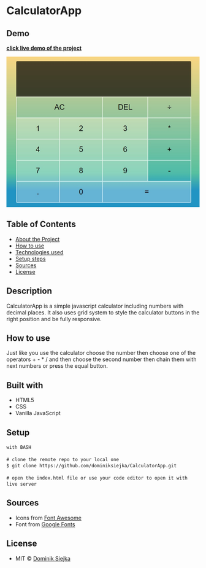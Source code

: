 # CalculatorApp

## Demo

[**click live demo of the project**](https://dominiksiejka.github.io/CalculatorApp)

![CalculatorApp preview](./assets/calculator.jpg)

## Table of Contents

- [About the Project](#description)
- [How to use](#how-to-use)
- [Technologies used](#built-with)
- [Setup steps](#setup)
- [Sources](#sources)
- [License](#license)

## Description

CalculatorApp is a simple javascript calculator including numbers with decimal places. It also uses grid system to style the calculator buttons in the right position and be fully responsive.

## How to use

Just like you use the calculator choose the number then choose one of the operators + - \* / and then choose the second number then chain them with next numbers or press the equal button.

## Built with

- HTML5
- CSS
- Vanilla JavaScript

## Setup

```
with BASH

# clone the remote repo to your local one
$ git clone https://github.com/dominiksiejka/CalculatorApp.git

# open the index.html file or use your code editor to open it with live server

```

## Sources

- Icons from [Font Awesome ](https://fontawesome.com)
- Font from [Google Fonts ](https://fonts.google.com/)

## License

- MIT © [Dominik Siejka ](https://github.com/dominiksiejka/CalculatorApp)
